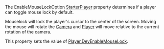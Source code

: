 The EnableMouseLockOption [StarterPlayer](https://developer.roblox.com/en-us/api-reference/class/StarterPlayer) property determines if a player can toggle mouse lock by default.

Mouselock will lock the player's cursor to the center of the screen. Moving the mouse will rotate the [Camera](https://developer.roblox.com/en-us/api-reference/class/Camera) and [Player](https://developer.roblox.com/en-us/api-reference/class/Player) will move relative to the current rotation of the camera.

This property sets the value of [Player.DevEnableMouseLock](https://developer.roblox.com/en-us/api-reference/property/Player/DevEnableMouseLock).